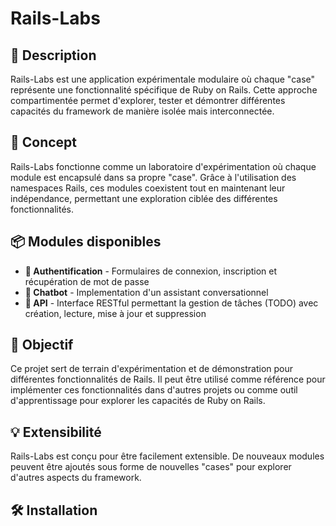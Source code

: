 # Rails-Labs

## 📝 Description

Rails-Labs est une application expérimentale modulaire où chaque "case" représente une fonctionnalité spécifique de Ruby on Rails. Cette approche compartimentée permet d'explorer, tester et démontrer différentes capacités du framework de manière isolée mais interconnectée.

## 🧪 Concept

Rails-Labs fonctionne comme un laboratoire d'expérimentation où chaque module est encapsulé dans sa propre "case". Grâce à l'utilisation des namespaces Rails, ces modules coexistent tout en maintenant leur indépendance, permettant une exploration ciblée des différentes fonctionnalités.

## 📦 Modules disponibles

- **🔐 Authentification** - Formulaires de connexion, inscription et récupération de mot de passe
- **🤖 Chatbot** - Implementation d'un assistant conversationnel
- **🔌 API** - Interface RESTful permettant la gestion de tâches (TODO) avec création, lecture, mise à jour et suppression

## 🚀 Objectif

Ce projet sert de terrain d'expérimentation et de démonstration pour différentes fonctionnalités de Rails. Il peut être utilisé comme référence pour implémenter ces fonctionnalités dans d'autres projets ou comme outil d'apprentissage pour explorer les capacités de Ruby on Rails.

## 💡 Extensibilité

Rails-Labs est conçu pour être facilement extensible. De nouveaux modules peuvent être ajoutés sous forme de nouvelles "cases" pour explorer d'autres aspects du framework.

## 🛠️ Installation

```bash
